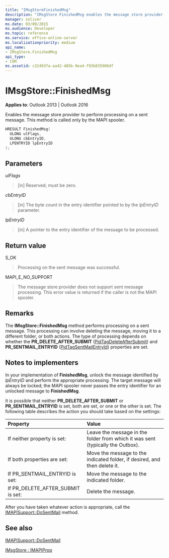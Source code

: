 ```yaml
---
title: "IMsgStoreFinishedMsg"
description: "IMsgStore FinishedMsg enables the message store provider to perform processing on a sent message. It is called only by the MAPI spooler."
manager: soliver
ms.date: 03/09/2015
ms.audience: Developer
ms.topic: reference
ms.service: office-online-server
ms.localizationpriority: medium
api_name:
- IMsgStore.FinishedMsg
api_type:
- COM
ms.assetid: c32493fa-aa42-485b-9ea4-f93b835906df
---
```


# IMsgStore::FinishedMsg

  
  
**Applies to**: Outlook 2013 | Outlook 2016 
  
Enables the message store provider to perform processing on a sent message. This method is called only by the MAPI spooler.
  
```cpp
HRESULT FinishedMsg(
  ULONG ulFlags,
  ULONG cbEntryID,
  LPENTRYID lpEntryID
);
```

## Parameters

 _ulFlags_
  
> [in] Reserved; must be zero.
    
 _cbEntryID_
  
> [in] The byte count in the entry identifier pointed to by the  _lpEntryID_ parameter. 
    
 _lpEntryID_
  
> [in] A pointer to the entry identifier of the message to be processed.
    
## Return value

S_OK 
  
> Processing on the sent message was successful.
    
MAPI_E_NO_SUPPORT 
  
> The message store provider does not support sent message processing. This error value is returned if the caller is not the MAPI spooler.
    
## Remarks

The **IMsgStore::FinishedMsg** method performs processing on a sent message. This processing can involve deleting the message, moving it to a different folder, or both actions. The type of processing depends on whether the **PR_DELETE_AFTER_SUBMIT** ([PidTagDeleteAfterSubmit](pidtagdeleteaftersubmit-canonical-property.md)) and **PR_SENTMAIL_ENTRYID** ([PidTagSentMailEntryId](pidtagsentmailentryid-canonical-property.md)) properties are set. 
  
## Notes to implementers

In your implementation of **FinishedMsg**, unlock the message identified by  _lpEntryID_ and perform the appropriate processing. The target message will always be locked; the MAPI spooler never passes the entry identifier for an unlocked message to **FinishedMsg**.
  
It is possible that neither **PR_DELETE_AFTER_SUBMIT** or **PR_SENTMAIL_ENTRYID** is set, both are set, or one or the other is set. The following table describes the action you should take based on the settings: 
  
|Property|Value|
|:-----|:-----|
|If neither property is set:  <br/> |Leave the message in the folder from which it was sent (typically the Outbox). |
|If both properties are set:  <br/> |Move the message to the indicated folder, if desired, and then delete it. |
|If PR_SENTMAIL_ENTRYID is set:  <br/> |Move the message to the indicated folder. |
|If PR_DELETE_AFTER_SUBMIT is set:  <br/> |Delete the message. |
   
After you have taken whatever action is appropriate, call the [IMAPISupport::DoSentMail](imapisupport-dosentmail.md) method. 
  
## See also



[IMAPISupport::DoSentMail](imapisupport-dosentmail.md)
  
[IMsgStore : IMAPIProp](imsgstoreimapiprop.md)

